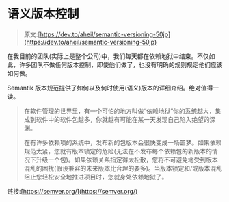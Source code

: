 # 语义版本控制

> 原文:[https://dev.to/aheil/semantic-versioning-50jp](https://dev.to/aheil/semantic-versioning-50jp)

在我目前的团队(实际上是整个公司)中，我们每天都在依赖地狱中结束。不仅如此，许多团队不做任何版本控制，即使他们做了，也没有明确的规则规定他们应该如何做。

Semantik 版本规范提供了如何以及何时使用(语义)版本的详细介绍。绝对值得一读。

> 在软件管理的世界里，有一个可怕的地方叫做“依赖地狱”你的系统越大，集成到软件中的软件包越多，你就越有可能在某一天发现自己陷入绝望的深渊。
> 
> 在有许多依赖项的系统中，发布新的包版本会很快变成一场噩梦。如果依赖规范太紧，您就有版本锁定的危险(无法在不发布每个依赖包的新版本的情况下升级一个包)。如果依赖关系指定得太松散，您将不可避免地受到版本混乱的困扰(假设兼容的未来版本比合理的要多)。当版本锁定和/或版本混乱阻止您轻松安全地推进项目时，您就身处依赖地狱了。

链接:[https://semver.org/](https://semver.org/)